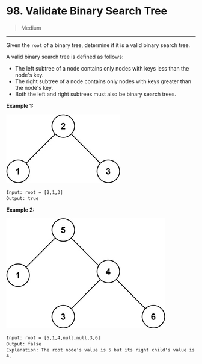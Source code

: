 # 98. Validate Binary Search Tree

> Medium

------

Given the `root` of a binary tree, determine if it is a valid binary search tree.

A valid binary search tree is defined as follows:

- The left subtree of a node contains only nodes with keys less than the node's key.
- The right subtree of a node contains only nodes with keys greater than the node's key.
- Both the left and right subtrees must also be binary search trees.

**Example 1:**

![tree-1](images/tree-1.jpg)

```
Input: root = [2,1,3]
Output: true
```

**Example 2:**

![tree-2](images/tree-2.jpg)

```
Input: root = [5,1,4,null,null,3,6]
Output: false
Explanation: The root node's value is 5 but its right child's value is 4.
```